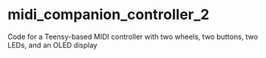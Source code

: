# midi_companion_controller_2
Code for a Teensy-based MIDI controller with two wheels, two buttons, two LEDs, and an OLED display
